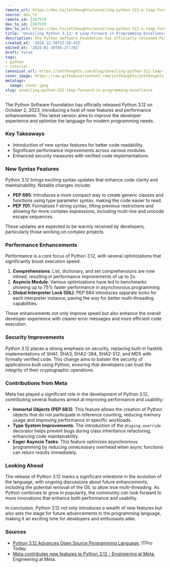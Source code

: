 ```yaml
---
remote_url: https://dev.to/jetthoughts/unveiling-python-312-a-leap-forward-in-programming-excellence-47bb
source: dev_to
remote_id: 2167570
dev_to_id: 2167570
dev_to_url: https://dev.to/jetthoughts/unveiling-python-312-a-leap-forward-in-programming-excellence-47bb
title: 'Unveiling Python 3.12: A Leap Forward in Programming Excellence'
description: The Python Software Foundation has officially released Python 3.12 on October 2, 2023, introducing a...
created_at: '2024-12-20T22:58:43Z'
edited_at: '2025-01-30T03:27:29Z'
draft: false
tags:
- python
- tutorial
canonical_url: https://jetthoughts.com/blog/unveiling-python-312-leap-forward-in-programming-excellence/
cover_image: https://raw.githubusercontent.com/jetthoughts/jetthoughts.github.io/master/content/blog/unveiling-python-312-leap-forward-in-programming-excellence/cover.jpeg
metatags:
  image: cover.jpeg
slug: unveiling-python-312-leap-forward-in-programming-excellence
---
```

The Python Software Foundation has officially released Python 3.12 on October 2, 2023, introducing a host of new features and performance enhancements. This latest version aims to improve the developer experience and optimize the language for modern programming needs.

### Key Takeaways

*   Introduction of new syntax features for better code readability.
*   Significant performance improvements across various modules.
*   Enhanced security measures with verified code implementations.

### New Syntax Features

Python 3.12 brings exciting syntax updates that enhance code clarity and maintainability. Notable changes include:

*   **PEP 695**: Introduces a more compact way to create generic classes and functions using type parameter syntax, making the code easier to read.
*   **PEP 701**: Formalizes f-string syntax, lifting previous restrictions and allowing for more complex expressions, including multi-line and unicode escape sequences.

These updates are expected to be warmly received by developers, particularly those working on complex projects.

### Performance Enhancements

Performance is a core focus of Python 3.12, with several optimizations that significantly boost execution speed:

1.  **Comprehensions**: List, dictionary, and set comprehensions are now inlined, resulting in performance improvements of up to 2x.
2.  **Asyncio Module**: Various optimizations have led to benchmarks showing up to 75% faster performance in asynchronous programming.
3.  **Global Interpreter Lock (GIL)**: PEP 684 introduces separate locks for each interpreter instance, paving the way for better multi-threading capabilities.

These enhancements not only improve speed but also enhance the overall developer experience with clearer error messages and more efficient code execution.

### Security Improvements

Python 3.12 places a strong emphasis on security, replacing built-in hashlib implementations of SHA1, SHA3, SHA2-384, SHA2-512, and MD5 with formally verified code. This change aims to bolster the security of applications built using Python, ensuring that developers can trust the integrity of their cryptographic operations.

### Contributions from Meta

Meta has played a significant role in the development of Python 3.12, contributing several features aimed at improving performance and usability:

*   **Immortal Objects (PEP 683)**: This feature allows the creation of Python objects that do not participate in reference counting, reducing memory usage and improving performance in specific workloads.
*   **Type System Improvements**: The introduction of the `@typing.override` decorator helps prevent bugs during class inheritance refactoring, enhancing code maintainability.
*   **Eager Asyncio Tasks**: This feature optimizes asynchronous programming by reducing unnecessary overhead when async functions can return results immediately.

### Looking Ahead

The release of Python 3.12 marks a significant milestone in the evolution of the language, with ongoing discussions about future enhancements, including the potential removal of the GIL to allow true multi-threading. As Python continues to grow in popularity, the community can look forward to more innovations that enhance both performance and usability.

In conclusion, Python 3.12 not only introduces a wealth of new features but also sets the stage for future advancements in the programming language, making it an exciting time for developers and enthusiasts alike.

### Sources

*   [Python 3.12 Advances Open Source Programming Language](https://www.itprotoday.com/python/python-3-12-advances-open-source-programming-language-with-new-features), ITPro Today.
*   [Meta contributes new features to Python 3.12 - Engineering at Meta](https://engineering.fb.com/2023/10/05/developer-tools/python-312-meta-new-features/), Engineering at Meta.
